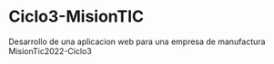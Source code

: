 # Ciclo3-MisionTIC
Desarrollo de una aplicacion web para una empresa de manufactura MisionTic2022-Ciclo3
